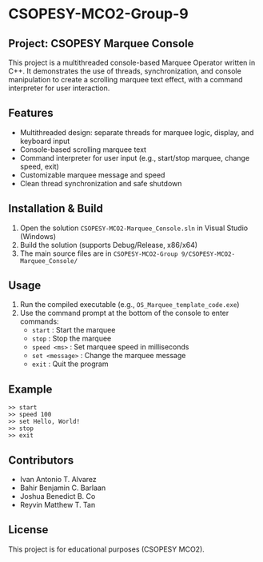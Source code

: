 
# CSOPESY-MCO2-Group-9

## Project: CSOPESY Marquee Console

This project is a multithreaded console-based Marquee Operator written in C++. It demonstrates the use of threads, synchronization, and console manipulation to create a scrolling marquee text effect, with a command interpreter for user interaction.

## Features
- Multithreaded design: separate threads for marquee logic, display, and keyboard input
- Console-based scrolling marquee text
- Command interpreter for user input (e.g., start/stop marquee, change speed, exit)
- Customizable marquee message and speed
- Clean thread synchronization and safe shutdown

## Installation & Build
1. Open the solution `CSOPESY-MCO2-Marquee_Console.sln` in Visual Studio (Windows)
2. Build the solution (supports Debug/Release, x86/x64)
3. The main source files are in `CSOPESY-MCO2-Group 9/CSOPESY-MCO2-Marquee_Console/`

## Usage
1. Run the compiled executable (e.g., `OS_Marquee_template_code.exe`)
2. Use the command prompt at the bottom of the console to enter commands:
	- `start` : Start the marquee
	- `stop` : Stop the marquee
	- `speed <ms>` : Set marquee speed in milliseconds
	- `set <message>` : Change the marquee message
	- `exit` : Quit the program

## Example
```
>> start
>> speed 100
>> set Hello, World!
>> stop
>> exit
```

## Contributors
- Ivan Antonio T. Alvarez
- Bahir Benjamin C. Barlaan
- Joshua Benedict B. Co
- Reyvin Matthew T. Tan

## License
This project is for educational purposes (CSOPESY MCO2).
